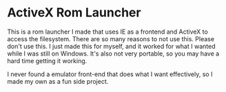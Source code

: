 # ActiveX Rom Launcher

This is a rom launcher I made that uses IE as a frontend and ActiveX to access the filesystem. There are so many reasons to not use this. Please don't use this. I just made this for myself, and it worked for what I wanted while I was still on Windows. It's also not very portable, so you may have a hard time getting it working.

I never found a emulator front-end that does what I want effectively, so I made my own as a fun side project.
